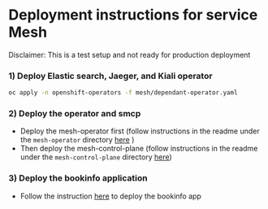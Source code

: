 # Deployment instructions for service Mesh

Disclaimer: This is a test setup and not ready for production deployment

### 1) Deploy Elastic search, Jaeger, and Kiali operator 
```bash 
oc apply -n openshift-operators -f mesh/dependant-operator.yaml
```

### 2) Deploy the operator and smcp
 - Deploy the mesh-operator first (follow instructions in the readme under the `mesh-operator` directory [here](mesh/mesh-operator/README.md) )
 - Then deploy the mesh-control-plane (follow instructions in the readme under the `mesh-control-plane` directory [here](mesh/mesh-control-plane/README.md))
   
### 3) Deploy the bookinfo application
 - Follow the instruction [here](bookinfo/README.md) to deploy the bookinfo app
